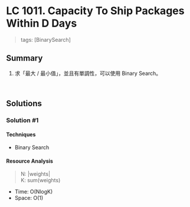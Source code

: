 # LC 1011. Capacity To Ship Packages Within D Days
> tags: [BinarySearch]

## Summary
1.  求「最大 / 最小值」，並且有單調性，可以使用 Binary Search。

<br>

## Solutions
### Solution #1
#### Techniques
- Binary Search

#### Resource Analysis
> N: |weights| <br>
> K: sum(weights)
- Time: O(NlogK)
- Space: O(1)
